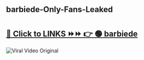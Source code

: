 
 ## barbiede-Only-Fans-Leaked

# <h2><a href="https://clipsfans.com/barbiede&ref=git">🔗 Click to LINKS ⏩⏩ 👉 🟢 barbiede </a></h2>

<a href="https://clipsfans.com/barbiede&ref=git" rel="nofollow" data-target="animated-image.originalLink"><img src="https://i.ibb.co.com/xMMVF88/686577567.gif" alt="Viral Video Original" style="max-width: 100%; display: inline-block;" data-target="animated-image.originalImage"></a>
